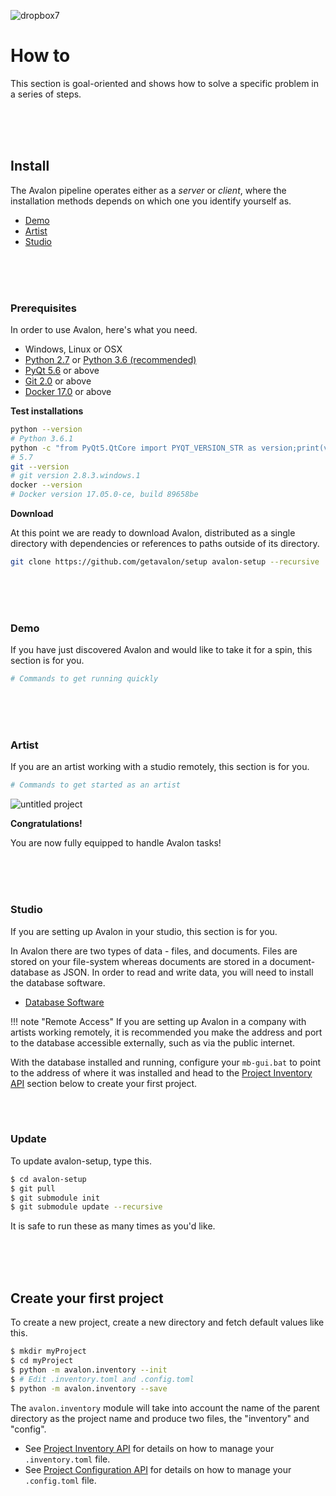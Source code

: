 ![dropbox7](https://user-images.githubusercontent.com/2152766/27370769-f788c0f2-5655-11e7-9ba8-93e8b8de70df.png)

# How to

This section is goal-oriented and shows how to solve a specific problem in a series of steps.

<br>
<br>
<br>

## Install

The Avalon pipeline operates either as a *server* or *client*, where the installation methods depends on which one you identify yourself as.

- [Demo](#demo)
- [Artist](#artist)
- [Studio](#studio)

<br>
<br>
<br>

### Prerequisites

In order to use Avalon, here's what you need.

- Windows, Linux or OSX
- [Python 2.7](https://www.python.org/downloads/) or [Python 3.6 (recommended)](https://www.python.org/downloads/)
- [PyQt 5.6](https://www.riverbankcomputing.com/software/pyqt/download5) or above
- [Git 2.0](https://git-scm.com/download) or above
- [Docker 17.0](https://www.docker.com/) or above

**Test installations**

```bash
python --version
# Python 3.6.1
python -c "from PyQt5.QtCore import PYQT_VERSION_STR as version;print(version)"
# 5.7
git --version
# git version 2.8.3.windows.1
docker --version
# Docker version 17.05.0-ce, build 89658be
```

**Download**

At this point we are ready to download Avalon, distributed as a single directory with dependencies or references to paths outside of its directory.

```bash
git clone https://github.com/getavalon/setup avalon-setup --recursive
```

<br>
<br>
<br>

### Demo

If you have just discovered Avalon and would like to take it for a spin, this section is for you.

```bash
# Commands to get running quickly
```

<br>
<br>
<br>

### Artist

If you are an artist working with a studio remotely, this section is for you.

```bash
# Commands to get started as an artist
```

![untitled project](https://cloud.githubusercontent.com/assets/2152766/26095001/00d078c0-3a14-11e7-9b9b-892fd7aec01b.gif)

**Congratulations!**

You are now fully equipped to handle Avalon tasks!

<br>
<br>
<br>

### Studio

If you are setting up Avalon in your studio, this section is for you.

In Avalon there are two types of data - files, and documents. Files are stored on your file-system whereas documents are stored in a document-database as JSON. In order to read and write data, you will need to install the database software.

- [Database Software](https://www.mongodb.com/download-center#community)

!!! note "Remote Access"
	If you are setting up Avalon in a company with artists working remotely, it is recommended you make the address and port to the database accessible externally, such as via the public internet.

With the database installed and running, configure your `mb-gui.bat` to point to the address of where it was installed and head to the [Project Inventory API](#project-inventory-api) section below to create your first project.

<br>
<br>

### Update

To update avalon-setup, type this.

```bash
$ cd avalon-setup
$ git pull
$ git submodule init
$ git submodule update --recursive
```

It is safe to run these as many times as you'd like.

<br>
<br>
<br>

## Create your first project

To create a new project, create a new directory and fetch default values like this.

```bash
$ mkdir myProject
$ cd myProject
$ python -m avalon.inventory --init
$ # Edit .inventory.toml and .config.toml
$ python -m avalon.inventory --save
```

The `avalon.inventory` module will take into account the name of the parent directory as the project name and produce two files, the "inventory" and "config".

- See [Project Inventory API](reference/#project-inventory-api) for details on how to manage your `.inventory.toml` file.
- See [Project Configuration API](reference/#project-configuration-api) for details on how to manage your `.config.toml` file.

<br>
<br>
<br>